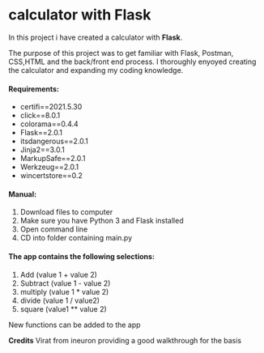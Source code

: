 # calculator with Flask

In this project i have created a calculator with **Flask**. 

The purpose of this project was to get familiar with Flask, Postman, CSS,HTML and the back/front end process. I thoroughly enyoyed creating the calculator and expanding my coding knowledge.

#### Requirements:
- certifi==2021.5.30
- click==8.0.1
- colorama==0.4.4
- Flask==2.0.1
- itsdangerous==2.0.1
- Jinja2==3.0.1
- MarkupSafe==2.0.1
- Werkzeug==2.0.1
- wincertstore==0.2

#### Manual:
1. Download files to computer
2. Make sure you have Python 3 and Flask installed
3. Open command line
4. CD into folder containing main.py

#### The app contains the following selections:
1. Add      (value 1 + value 2)
2. Subtract (value 1 - value 2)
3. multiply (value 1 * value 2)
4. divide   (value 1 / value2)
5. square   (value1 ** value 2)

New functions can be added to the app

**Credits**
Virat from ineuron providing a good walkthrough for the basis
